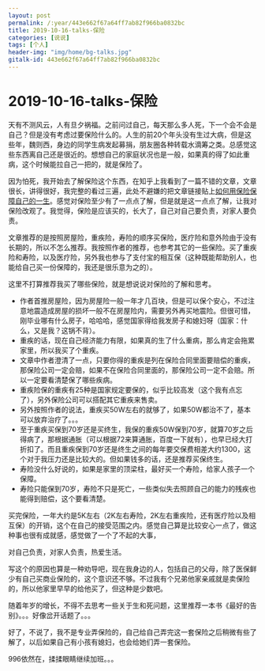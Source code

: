 ```yaml
---
layout: post
permalink: /:year/443e662f67a64ff7ab82f966ba0832bc
title: 2019-10-16-talks-保险
categories: [说说]
tags: [个人]
header-img: "img/home/bg-talks.jpg"
gitalk-id: 443e662f67a64ff7ab82f966ba0832bc
---
```


# 2019-10-16-talks-保险

天有不测风云，人有旦夕祸福。之前问过自己，每天那么多人死，下一个会不会是自己？但是没有考虑过要保险什么的。人生的前20个年头没有生过大病，但是这些年，魏则西，身边的同学生病发起募捐，朋友圈各种转载水滴筹之类。总感觉这些东西离自己还是很近的。想想自己的家庭状况也是一般，如果真的得了如此重病，这个时候能拉自己一把的，就是保险了。

因为怕死，我开始去了解保险这个东西，在知乎上我看到了一篇不错的文章，文章很长，讲得很好，我完整的看过三遍，此处不避嫌的把文章链接贴上[如何用保险保障自己的一生](https://www.zhihu.com/question/22316395)。感觉对保险至少有了一点点了解，但是就是这一点点了解，让我对保险改观了。我觉得，保险是应该买的，长大了，自己对自己要负责，对家人要负责。

文章推荐的是按照房屋险，重疾险，寿险的顺序买保险，医疗险和意外险由于没有长期的，所以不怎么推荐。我按照作者的推荐，也参考其它的一些保险。买了重疾险和寿险，以及医疗险，另外我也参与了支付宝的相互保（这种既能帮助别人，也能给自己买一份保障的，我还是很乐意为之的）。

这里不打算推荐我买了哪些保险，就是想说说对保险的了解和思考。

* 作者首推房屋险，因为房屋险一般一年才几百块，但是可以保个安心，不过注意地震造成房屋的损坏一般不在房屋险内，需要另外再买地震险。但很可惜，刚毕业哪有什么房子，哈哈哈，感觉国家得给我发房子和媳妇呀（国家：什么，又是我？这锅不背）。
* 重疾的话，现在自己经济能力有限，如果真的生了什么重病，那么肯定会拖累家里，所以我买了个重疾。
* 文章中作者澄清了一点，只要你得的重疾是列在保险合同里面要赔偿的重疾，那保险公司一定会赔，如果不在保险合同里面的，那保险公司一定不会赔。所以一定要看清楚保了哪些疾病。
* 重疾险保的重疾有25种是国家规定要保的，似乎比较高发（这个我有点忘了），另外保险公司可以搭配其它重疾来售卖。
* 另外按照作者的说法，重疾买50W左右的就够了，如果50W都治不了，基本可以放弃治疗了。。。
* 至于重疾买保到70岁还是买终生，我保的重疾50W保到70岁，就算70岁之后得病了，那根据通胀（可以根据72来算通胀，百度一下就有），也早已经大打折扣了。而且重疾保到70岁还是终生之间的每年要交保费相差大约1300，这个对于我压力还是比较大的。但如果钱多的话，还是推荐买保终生。
* 寿险没什么好说的，如果是家里的顶梁柱，最好买一个寿险，给家人孩子一个保障。
* 寿险只能保到70岁，寿险不只是死亡，一些类似失去照顾自己的能力的残疾也能得到赔偿，这个要看清楚。

买完保险，一年大约是5K左右（2K左右寿险，2K左右重疾险，还有医疗险以及相互保）的开销，这个在自己的接受范围之内。感觉自己算是比较安心一点了，做这种事也很有成就感，感觉做了一个了不起的大事，

对自己负责，对家人负责，热爱生活。

写这个的原因也算是一种劝导吧，现在我身边的人，包括自己的父母，除了医保鲜少有自己买商业保险的，这个意识还不够。不过我有个兄弟他家亲戚就是卖保险的，所以他家里早早的给他买了，但这种是少数吧。

随着年岁的增长，不得不去思考一些关于生和死问题，这里推荐一本书《最好的告别》。。。好像岔开话题了。。。

好了，不说了，我不是专业弄保险的，自己给自己弄完这一套保险之后稍微有些了解了，以后如果自己有小孩有媳妇，也会给她们弄一套保险。

996依然在，揉揉眼睛继续加班。。。
